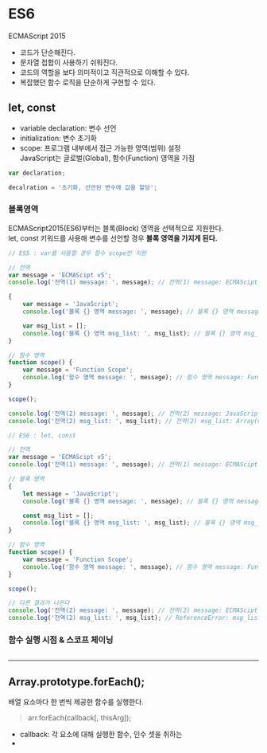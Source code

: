 # ES6

ECMAScript 2015

* 코드가 단순해진다.
* 문자열 접합이 사용하기 쉬워진다.
* 코드의 역할을 보다 의미적이고 직관적으로 이해할 수 있다.
* 복잡했던 함수 로직을 단순하게 구현할 수 있다.

## let, const

+ variable declaration: 변수 선언  
+ initialization:  변수 초기화
+ scope: 프로그램 내부에서 접근 가능한 영역(범위) 설정  
JavaScript는 글로벌(Global), 함수(Function) 영역을 가짐

```javascript
var declaration;

decalration = '초기화, 선언된 변수에 값을 할당';
```

### 블록영역

ECMAScript2015(ES6)부터는 블록(Block) 영역을 선택적으로 지원한다.  
let, const 키워드를 사용해 변수를 선언할 경우 __블록 영역을 가지게 된다.__

```javascript
// ES5 : var를 사용할 경우 함수 scope만 지원

// 전역
var message = 'ECMAScipt v5';
console.log('전역(1) message: ', message); // 전역(1) message: ECMAScipt v5

{
    var message = 'JavaScript';
    console.log('블록 {} 영역 message: ', message); // 블록 {} 영역 message: JavaScript

    var msg_list = [];
    console.log('블록 {} 영역 msg_list: ', msg_list); // 블록 {} 영역 msg_list: Array(0)
}

// 함수 영역
function scope() {
    var message = 'Function Scope';
    console.log('함수 영역 message: ', message); // 함수 영역 message: Function Scope
}

scope();

console.log('전역(2) message: ', message); // 전역(2) message: JavaScript
console.log('전역(2) msg_list: ', msg_list); // 전역(2) msg_list: Array(0)
```
```javascript
// ES6 : let, const

// 전역
var message = 'ECMAScipt v5';
console.log('전역(1) message: ', message); // 전역(1) message: ECMAScipt v5

// 블록 영역
{
    let message = 'JavaScript';
    console.log('블록 {} 영역 message: ', message); // 블록 {} 영역 message: JavaScript

    const msg_list = [];
    console.log('블록 {} 영역 msg_list: ', msg_list); // 블록 {} 영역 msg_list: Array(0)
}

// 함수 영역
function scope() {
    var message = 'Function Scope';
    console.log('함수 영역 message: ', message); // 함수 영역 message: Function Scope
}

scope();

// 다른 결과가 나온다
console.log('전역(2) message: ', message); // 전역(2) message: ECMAScipt v5 
console.log('전역(2) msg_list: ', msg_list); // ReferenceError: msg_list is not defined
```

### 함수 실행 시점 & 스코프 체이닝



```
```

***
## Array.prototype.forEach();  

배열 요소마다 한 번씩 제공한 함수를 실행한다.
> arr.forEach(callback[, thisArg]);

+ callback: 각 요소에 대해 실행한 함수, 인수 셋을 취하는
+ 
